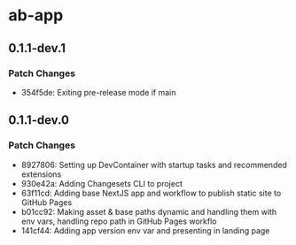 # ab-app

## 0.1.1-dev.1

### Patch Changes

- 354f5de: Exiting pre-release mode if main

## 0.1.1-dev.0

### Patch Changes

- 8927806: Setting up DevContainer with startup tasks and recommended extensions
- 930e42a: Adding Changesets CLI to project
- 63f11cd: Adding base NextJS app and workflow to publish static site to GitHub Pages
- b01cc92: Making asset & base paths dynamic and handling them with env vars, handling repo path in GitHub Pages workflo
- 141cf44: Adding app version env var and presenting in landing page
